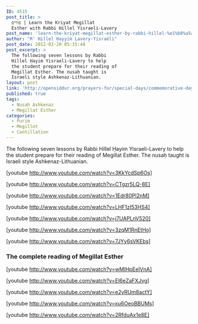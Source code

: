 ```yaml
---
ID: 4515
post_title: >
  פורים | Learn the Kriyat Megillat
  Esther with Rabbi Hillel Yisraeli-Lavery
post_name: 'learn-the-kriyat-megillat-esther-by-rabbi-hillel-%e1%b8%a5ayim-yisraeli-lavery'
author: "R' Hillel Ḥayyim Lavery-Yisraëli"
post_date: 2012-02-20 05:15:48
post_excerpt: >
  The following seven lessons by Rabbi
  Hillel Ḥayim Yisraeli-Lavery to help
  the student prepare for their reading of
  Megillat Esther. The nusaḥ taught is
  Israeli style Ashkenaz-Lithuanian.
layout: post
link: 'http://opensiddur.org/prayers-for/special-days/commemorative-days/purim/learn-the-kriyat-megillat-esther-by-rabbi-hillel-%e1%b8%a5ayim-yisraeli-lavery/'
published: true
tags:
  - Nusaḥ Ashkenaz
  - Megillat Esther
categories:
  - Purim
  - Megillot
  - Cantillation
---
```

The following seven lessons by Rabbi Hillel Ḥayim Yisraeli-Lavery to help the student prepare for their reading of Megillat Esther. The nusaḥ taught is Israeli style Ashkenaz-Lithuanian.

[youtube http://www.youtube.com/watch?v=3KkYcdSp6Os]

[youtube http://www.youtube.com/watch?v=CTgzr5LQ-8E]

[youtube http://www.youtube.com/watch?v=1Edr80PI2nM]

[youtube http://www.youtube.com/watch?v=LHF1zI53HS4]

[youtube http://www.youtube.com/watch?v=j7UAPLnV520]

[youtube http://www.youtube.com/watch?v=3zqM1RnEtHo]

[youtube http://www.youtube.com/watch?v=7JYy6sVKEbs]

<h3>The complete reading of Megillat Esther</h3>

[youtube http://www.youtube.com/watch?v=wMIHpEelVnA]

[youtube http://www.youtube.com/watch?v=El6eZaFXJvg]

[youtube http://www.youtube.com/watch?v=e2yRUm8actY]

[youtube http://www.youtube.com/watch?v=xu6OeoBBUMs]

[youtube http://www.youtube.com/watch?v=2RfduAx1e8E]